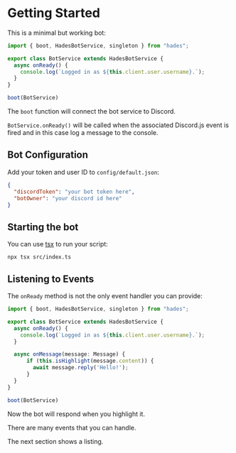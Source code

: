 # Getting Started

This is a minimal but working bot:

```ts
import { boot, HadesBotService, singleton } from "hades";

export class BotService extends HadesBotService {
  async onReady() {
    console.log(`Logged in as ${this.client.user.username}.`);
  }
}

boot(BotService)
```

The `boot` function will connect the bot service to Discord.

`BotService.onReady()` will be called when the associated Discord.js event is
fired and in this case log a message to the console.

## Bot Configuration

Add your token and user ID to `config/default.json`:

```json
{
  "discordToken": "your bot token here",
  "botOwner": "your discord id here"
}
```

## Starting the bot

You can use [tsx](https://www.npmjs.com/package/tsx) to run your script:

```
npx tsx src/index.ts
```

## Listening to Events

The `onReady` method is not the only event handler you can provide:

```ts
import { boot, HadesBotService, singleton } from "hades";

export class BotService extends HadesBotService {
  async onReady() {
    console.log(`Logged in as ${this.client.user.username}.`);
  }

  async onMessage(message: Message) {
      if (this.isHighlight(message.content)) {
        await message.reply('Hello!');
      }
  }
}

boot(BotService)
```

Now the bot will respond when you highlight it.

There are many events that you can handle. 

The next section shows a listing.